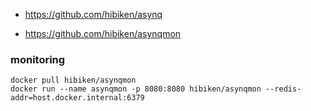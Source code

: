 
- https://github.com/hibiken/asynq

- https://github.com/hibiken/asynqmon


### monitoring
```
docker pull hibiken/asynqmon
docker run --name asynqmon -p 8080:8080 hibiken/asynqmon --redis-addr=host.docker.internal:6379
```